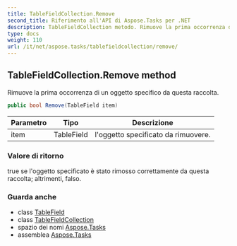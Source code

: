 ```yaml
---
title: TableFieldCollection.Remove
second_title: Riferimento all'API di Aspose.Tasks per .NET
description: TableFieldCollection metodo. Rimuove la prima occorrenza di un oggetto specifico da questa raccolta.
type: docs
weight: 110
url: /it/net/aspose.tasks/tablefieldcollection/remove/
---
```

## TableFieldCollection.Remove method

Rimuove la prima occorrenza di un oggetto specifico da questa raccolta.

```csharp
public bool Remove(TableField item)
```

| Parametro | Tipo | Descrizione |
| --- | --- | --- |
| item | TableField | l'oggetto specificato da rimuovere. |

### Valore di ritorno

true se l'oggetto specificato è stato rimosso correttamente da questa raccolta; altrimenti, falso.

### Guarda anche

* class [TableField](../../tablefield/)
* class [TableFieldCollection](../)
* spazio dei nomi [Aspose.Tasks](../../tablefieldcollection/)
* assemblea [Aspose.Tasks](../../../)


